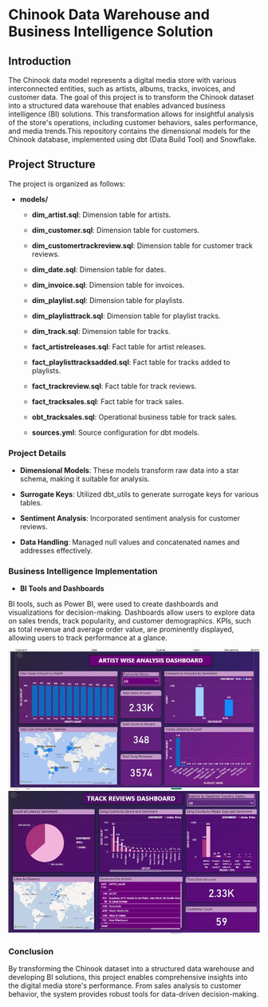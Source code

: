 **Chinook Data Warehouse and Business Intelligence Solution**
=============================================

**Introduction**
-----------------
The Chinook data model represents a digital media store with various interconnected entities, such as artists, albums, tracks, invoices, and customer data. The goal of this project is to transform the Chinook dataset into a structured data warehouse that enables advanced business intelligence (BI) solutions. This transformation allows for insightful analysis of the store's operations, including customer behaviors, sales performance, and media trends.This repository contains the dimensional models for the Chinook database, implemented using dbt (Data Build Tool) and Snowflake.

Project Structure
-----------------

The project is organized as follows:

*   **models/**
    
    *   **dim\_artist.sql**: Dimension table for artists.
        
    *   **dim\_customer.sql**: Dimension table for customers.
        
    *   **dim\_customertrackreview.sql**: Dimension table for customer track reviews.
        
    *   **dim\_date.sql**: Dimension table for dates.
        
    *   **dim\_invoice.sql**: Dimension table for invoices.
        
    *   **dim\_playlist.sql**: Dimension table for playlists.
        
    *   **dim\_playlisttrack.sql**: Dimension table for playlist tracks.
        
    *   **dim\_track.sql**: Dimension table for tracks.
        
    *   **fact\_artistreleases.sql**: Fact table for artist releases.
        
    *   **fact\_playlisttracksadded.sql**: Fact table for tracks added to playlists.
        
    *   **fact\_trackreview.sql**: Fact table for track reviews.
        
    *   **fact\_tracksales.sql**: Fact table for track sales.
        
    *   **obt\_tracksales.sql**: Operational business table for track sales.
        
    *   **sources.yml**: Source configuration for dbt models.
        

### Project Details

*   **Dimensional Models**: These models transform raw data into a star schema, making it suitable for analysis.
    
*   **Surrogate Keys**: Utilized dbt\_utils to generate surrogate keys for various tables.
    
*   **Sentiment Analysis**: Incorporated sentiment analysis for customer reviews.
    
*   **Data Handling**: Managed null values and concatenated names and addresses effectively.
  
### Business Intelligence Implementation
*   **BI Tools and Dashboards**

BI tools, such as Power BI, were used to create dashboards and visualizations for decision-making. Dashboards allow users to explore data on sales trends, track popularity, and customer demographics. KPIs, such as total revenue and average order value, are prominently displayed, allowing users to track performance at a glance.

![alt text](https://github.com/bhanugar/ist722dbt/blob/0ff0b0950c4deb44812ac3bd0d280dd78288e113/BI/powerbitwo.JPG)
![alt text](https://github.com/bhanugar/ist722dbt/blob/0ff0b0950c4deb44812ac3bd0d280dd78288e113/BI/powerbi3.JPG)

### **Conclusion**
By transforming the Chinook dataset into a structured data warehouse and developing BI solutions, this project enables comprehensive insights into the digital media store's performance. From sales analysis to customer behavior, the system provides robust tools for data-driven decision-making.

